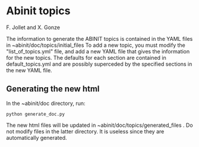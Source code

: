 Abinit topics
=============

F. Jollet and X. Gonze

The information to generate the ABINIT topics is contained in the YAML files in ~abinit/doc/topics/initial_files
To add a new topic, you must modify the "list_of_topics.yml" file, and add a new YAML file that gives the 
information for the new topics. The defaults for each section are contained in default_topics.yml
and are possibly superceded by the specified sections in the new YAML file.

## Generating the new html

In the ~abinit/doc directory, run:

    python generate_doc.py

The new html files will be updated in ~abinit/doc/topics/generated_files .
Do not modify files in the latter directory. It is useless since they are automatically generated.
